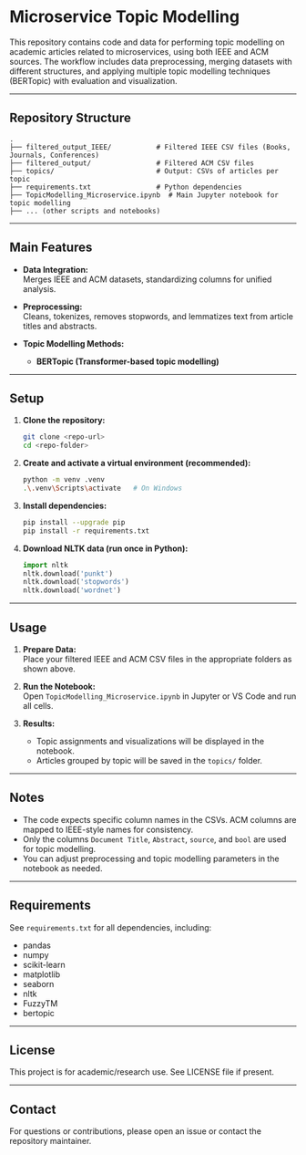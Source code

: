 # Microservice Topic Modelling

This repository contains code and data for performing topic modelling on academic articles related to microservices, using both IEEE and ACM sources. The workflow includes data preprocessing, merging datasets with different structures, and applying multiple topic modelling techniques (BERTopic) with evaluation and visualization.

---

## Repository Structure

```
.
├── filtered_output_IEEE/           # Filtered IEEE CSV files (Books, Journals, Conferences)
├── filtered_output/                # Filtered ACM CSV files
├── topics/                         # Output: CSVs of articles per topic
├── requirements.txt                # Python dependencies
├── TopicModelling_Microservice.ipynb  # Main Jupyter notebook for topic modelling
├── ... (other scripts and notebooks)
```

---

## Main Features

- **Data Integration:**  
  Merges IEEE and ACM datasets, standardizing columns for unified analysis.

- **Preprocessing:**  
  Cleans, tokenizes, removes stopwords, and lemmatizes text from article titles and abstracts.

- **Topic Modelling Methods:**  
  - **BERTopic (Transformer-based topic modelling)**
---

## Setup

1. **Clone the repository:**
   ```bash
   git clone <repo-url>
   cd <repo-folder>
   ```

2. **Create and activate a virtual environment (recommended):**
   ```bash
   python -m venv .venv
   .\.venv\Scripts\activate   # On Windows
   ```

3. **Install dependencies:**
   ```bash
   pip install --upgrade pip
   pip install -r requirements.txt
   ```

4. **Download NLTK data (run once in Python):**
   ```python
   import nltk
   nltk.download('punkt')
   nltk.download('stopwords')
   nltk.download('wordnet')
   ```

---

## Usage

1. **Prepare Data:**  
   Place your filtered IEEE and ACM CSV files in the appropriate folders as shown above.

2. **Run the Notebook:**  
   Open `TopicModelling_Microservice.ipynb` in Jupyter or VS Code and run all cells.

3. **Results:**  
   - Topic assignments and visualizations will be displayed in the notebook.
   - Articles grouped by topic will be saved in the `topics/` folder.

---

## Notes

- The code expects specific column names in the CSVs. ACM columns are mapped to IEEE-style names for consistency.
- Only the columns `Document Title`, `Abstract`, `source`, and `bool` are used for topic modelling.
- You can adjust preprocessing and topic modelling parameters in the notebook as needed.

---

## Requirements

See `requirements.txt` for all dependencies, including:
- pandas
- numpy
- scikit-learn
- matplotlib
- seaborn
- nltk
- FuzzyTM
- bertopic

---

## License

This project is for academic/research use. See LICENSE file if present.

---

## Contact

For questions or contributions, please open an issue or contact the repository maintainer.